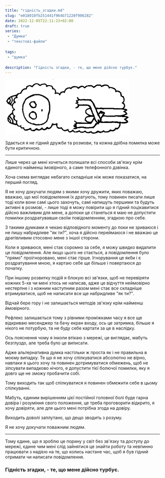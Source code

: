 ```yaml
---
title: "гідність_згадки.md"
slug: "e018010fb251441f964b71220f906282"
date: 2022-12-05T22:11:23+02:00
draft: true
series:
 - "Думки"
 - "текстові-файли"
 
tags:
 - "думка"
 
description: "Гідність згадки, - те, що мене дійсно турбує."
---
```


![загнався.png](загнався.png)

Здається я не гідний дружби та розмови, та кожна дрібна помилка може бути критичною.

---

Лише через це мені хочеться полишати всі способи зв'язку  крім єдиного найменш імовірного, а саме телефонного дзвінка.

Хоча схема виглядає небагато складніше ніж може показатися, на перший погляд.

Я не хочу докучати людям з якими хочу дружити, яких поважаю, вважаю, що мої повідомлення їх дратують, тому повинен писати лише тоді коли вони самі цього захочуть, самі напишуть першими та будуть активні в розмові, - лише тоді я можу повірити що я гідний поцікавитися дійсно важливим для мене, а допоки це станеться я маю не допустити помилки роздратувавши своїм повідомленням, згадкою про себе.

З такими думками я чекаю відповідного моменту до поки не зриваюся і не пишу набридливе "як ти?", хоча я дійсно переймаюся і не вважаю це дратівливим стосовно мене з іншої сторони.

Коли я зриваюся, мені стає соромно за себе, я можу швидко видалити  це повідомлення. Але якщо цього не стається, а повідомлення було "прямо" проігноровано, мені стає гірше. Ігнорування це якби і є роздратування мною, я картаю  себе ще більше і повертаюся до початку.

При іншому розвитку подій я блокую всі зв'язки, щоб не перевіряти кожних 5-хв чи мені хтось не написав, адже це відчуття неймовірно нестерпне і з кожним наступним разом мені стає все складніше втримуватися, щоб не написати все ще набридливе "як ти?".

Відчай бере гору і не залишається методів зв'язку крім найменш ймовірного.

Рефлекс залишається тому з рівними проміжками часу я все ще відкриваю месенджер та бачу екран входу, ось це затримка, більше я нікого не потурбую, та не буду себе картати за це в наслідку.

Ось пояснення чому я інколи втікаю з мережі, це виглядає, мабуть безглуздо, але треба було це виписати.

Адже альтернативна думка настільки ж проста як і не правильна в моєму випадку. Те що я не хочу спілкуватися абсолютно не вірно, навпаки я цього хочу та повинен дотримуватися обмежень, щоб не зіпсувати випадково нічого, е допустити тієї болючої помилки,  яку я довго ще не зможу пробачити собі.

Тому виходить так щоб спілкуватися я повинен обмежити себе в цьому спілкуванні.

Мабуть, єдиним вирішенням цієї постійної головної болі буде гарна довіра і розуміння свого положення, це треба проговорити відкрито, я хочу довіряти, але для цього мені потрібна згода на довіру.

Виходить доволі заплутано, що дещо зводить з розуму.

Я не хочу докучати поважним людям.

---

Тому єдине, що я зроблю це порину у світ без зв'язку та доступу до мережі, єдине чим мені слід зайнятися це знайти роботу та невпинно працювати з надією на те, що  колись настане час, щоб я був гідний отримати чи написати повідомлення.

### Гідність згадки, - те, що мене дійсно турбує.

